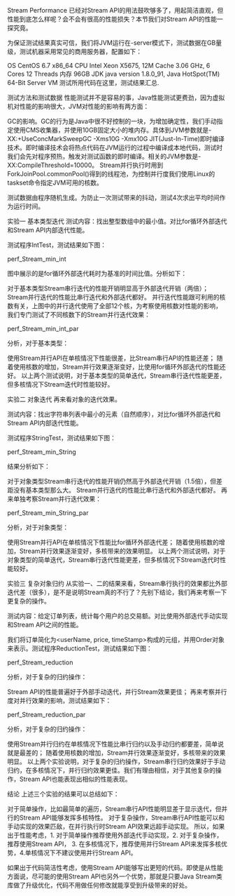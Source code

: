 Stream Performance
已经对Stream API的用法鼓吹够多了，用起简洁直观，但性能到底怎么样呢？会不会有很高的性能损失？本节我们对Stream API的性能一探究竟。

为保证测试结果真实可信，我们将JVM运行在-server模式下，测试数据在GB量级，测试机器采用常见的商用服务器，配置如下：

OS	CentOS 6.7 x86_64
CPU	Intel Xeon X5675, 12M Cache 3.06 GHz, 6 Cores 12 Threads
内存	96GB
JDK	java version 1.8.0_91, Java HotSpot(TM) 64-Bit Server VM
测试所用代码在这里，测试结果汇总.

测试方法和测试数据
性能测试并不是容易的事，Java性能测试更费劲，因为虚拟机对性能的影响很大，JVM对性能的影响有两方面：

GC的影响。GC的行为是Java中很不好控制的一块，为增加确定性，我们手动指定使用CMS收集器，并使用10GB固定大小的堆内存。具体到JVM参数就是-XX:+UseConcMarkSweepGC -Xms10G -Xmx10G
JIT(Just-In-Time)即时编译技术。即时编译技术会将热点代码在JVM运行的过程中编译成本地代码，测试时我们会先对程序预热，触发对测试函数的即时编译。相关的JVM参数是-XX:CompileThreshold=10000。
Stream并行执行时用到ForkJoinPool.commonPool()得到的线程池，为控制并行度我们使用Linux的taskset命令指定JVM可用的核数。

测试数据由程序随机生成。为防止一次测试带来的抖动，测试4次求出平均时间作为运行时间。

实验一 基本类型迭代
测试内容：找出整型数组中的最小值。对比for循环外部迭代和Stream API内部迭代性能。

测试程序IntTest，测试结果如下图：

perf_Stream_min_int

图中展示的是for循环外部迭代耗时为基准的时间比值。分析如下：

对于基本类型Stream串行迭代的性能开销明显高于外部迭代开销（两倍）；
Stream并行迭代的性能比串行迭代和外部迭代都好。
并行迭代性能跟可利用的核数有关，上图中的并行迭代使用了全部12个核，为考察使用核数对性能的影响，我们专门测试了不同核数下的Stream并行迭代效果：

perf_Stream_min_int_par

分析，对于基本类型：

使用Stream并行API在单核情况下性能很差，比Stream串行API的性能还差；
随着使用核数的增加，Stream并行效果逐渐变好，比使用for循环外部迭代的性能还好。
以上两个测试说明，对于基本类型的简单迭代，Stream串行迭代性能更差，但多核情况下Stream迭代时性能较好。

实验二 对象迭代
再来看对象的迭代效果。

测试内容：找出字符串列表中最小的元素（自然顺序），对比for循环外部迭代和Stream API内部迭代性能。

测试程序StringTest，测试结果如下图：

perf_Stream_min_String

结果分析如下：

对于对象类型Stream串行迭代的性能开销仍然高于外部迭代开销（1.5倍），但差距没有基本类型那么大。
Stream并行迭代的性能比串行迭代和外部迭代都好。
再来单独考察Stream并行迭代效果：

perf_Stream_min_String_par

分析，对于对象类型：

使用Stream并行API在单核情况下性能比for循环外部迭代差；
随着使用核数的增加，Stream并行效果逐渐变好，多核带来的效果明显。
以上两个测试说明，对于对象类型的简单迭代，Stream串行迭代性能更差，但多核情况下Stream迭代时性能较好。

实验三 复杂对象归约
从实验一、二的结果来看，Stream串行执行的效果都比外部迭代差（很多），是不是说明Stream真的不行了？先别下结论，我们再来考察一下更复杂的操作。

测试内容：给定订单列表，统计每个用户的总交易额。对比使用外部迭代手动实现和Stream API之间的性能。

我们将订单简化为<userName, price, timeStamp>构成的元组，并用Order对象来表示。测试程序ReductionTest，测试结果如下图：

perf_Stream_reduction

分析，对于复杂的归约操作：

Stream API的性能普遍好于外部手动迭代，并行Stream效果更佳；
再来考察并行度对并行效果的影响，测试结果如下：

perf_Stream_reduction_par

分析，对于复杂的归约操作：

使用Stream并行归约在单核情况下性能比串行归约以及手动归约都要差，简单说就是最差的；
随着使用核数的增加，Stream并行效果逐渐变好，多核带来的效果明显。
以上两个实验说明，对于复杂的归约操作，Stream串行归约效果好于手动归约，在多核情况下，并行归约效果更佳。我们有理由相信，对于其他复杂的操作，Stream API也能表现出相似的性能表现。

结论
上述三个实验的结果可以总结如下：

对于简单操作，比如最简单的遍历，Stream串行API性能明显差于显示迭代，但并行的Stream API能够发挥多核特性。
对于复杂操作，Stream串行API性能可以和手动实现的效果匹敌，在并行执行时Stream API效果远超手动实现。
所以，如果出于性能考虑，1. 对于简单操作推荐使用外部迭代手动实现，2. 对于复杂操作，推荐使用Stream API， 3. 在多核情况下，推荐使用并行Stream API来发挥多核优势，4.单核情况下不建议使用并行Stream API。

如果出于代码简洁性考虑，使用Stream API能够写出更短的代码。即使是从性能方面说，尽可能的使用Stream API也另外一个优势，那就是只要Java Stream类库做了升级优化，代码不用做任何修改就能享受到升级带来的好处。